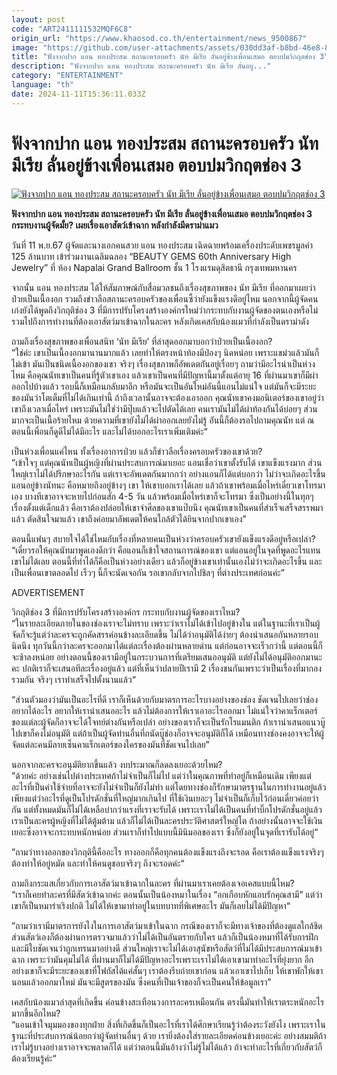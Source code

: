 ```yaml
---
layout: post
code: "ART2411111532MQF6C8"
origin_url: "https://www.khaosod.co.th/entertainment/news_9500867"
image: "https://github.com/user-attachments/assets/030dd3af-b8bd-46e8-82f1-d3dd47fc3aa6"
title: "ฟังจากปาก แอน ทองประสม สถานะครอบครัว นัท มีเรีย ลั่นอยู่ข้างเพื่อนเสมอ ตอบปมวิกฤตช่อง 3"
description: "ฟังจากปาก แอน ทองประสม สถานะครอบครัว นัท มีเรีย ลั่นอยู..."
category: "ENTERTAINMENT"
language: "th"
date: 2024-11-11T15:36:11.033Z
---
```


# ฟังจากปาก แอน ทองประสม สถานะครอบครัว นัท มีเรีย ลั่นอยู่ข้างเพื่อนเสมอ ตอบปมวิกฤตช่อง 3

[![ฟังจากปาก แอน ทองประสม สถานะครอบครัว นัท มีเรีย ลั่นอยู่ข้างเพื่อนเสมอ ตอบปมวิกฤตช่อง 3](https://www.khaosod.co.th/wpapp/uploads/2024/11/annandnut.jpg "ฟังจากปาก แอน ทองประสม สถานะครอบครัว นัท มีเรีย ลั่นอยู่ข้างเพื่อนเสมอ ตอบปมวิกฤตช่อง 3")](https://www.khaosod.co.th/wpapp/uploads/2024/11/annandnut.jpg)

**ฟังจากปาก แอน ทองประสม สถานะครอบครัว นัท มีเรีย ลั่นอยู่ข้างเพื่อนเสมอ ตอบปมวิกฤตช่อง 3 กระทบงานผู้จัดมั้ย? เผยเรื่องเอาสัตว์เข้าฉาก หลังกำลังมีดราม่าแมว**

วันที่ 11 พ.ย.67 ผู้จัดและนางเอกคนสวย แอน ทองประสม เฉิดฉายพร้อมเครื่องประดับเพชรมูลค่า 125 ล้านบาท เข้าร่วมงานเฉลิมฉลอง “BEAUTY GEMS 60th Anniversary High Jewelry” ที่ ห้อง Napalai Grand Ballroom ชั้น 1 โรงแรมดุสิตธานี กรุงเทพมหานคร

จากนั้น แอน ทองประสม ได้ให้สัมภาษณ์กับสื่อมวลชนถึงเรื่องสุขภาพของ นัท มีเรีย ที่ออกมาเผยว่าป่วยเป็นเนื้องอก รวมถึงข่าวลือสถานะครอบครัวของเพื่อนซี้ว่ายังแข็งแรงดีอยู่ไหม นอกจากนี้ผู้จัดคนเก่งยังได้พูดถึงวิกฤติช่อง 3 ที่มีการปรับโครงสร้างองค์กรใหม่ว่ากระทบกับงานผู้จัดของตนเองหรือไม่ รวมไปถึงการทำงานที่ต้องเอาสัตว์มาเข้าฉากในละคร หลังเกิดเคสกับน้องแมวที่กำลังเป็นดราม่าดัง

ถามถึงเรื่องสุขภาพของเพื่อนสนิท ‘นัท มีเรีย’ ที่ล่าสุดออกมาบอกว่าป่วยเป็นเนื้องอก?  
”ใช่ค่ะ เขาเป็นเนื้องอกมานานมากแล้ว เลยทำให้ตรงหน้าท้องมีป่องๆ นิดหน่อย เพราะแขม่วแล้วมันก็ไม่เข้า มันเป็นชนิดเนื้องอกของเขา จริงๆ เรื่องสุขภาพก็อัพเดตกันอยู่เรื่อยๆ ถามว่ามีอะไรน่าเป็นห่วงไหม คือคุณนัทเขาเป็นคนที่รู้ตัวเขาเอง แล้วเขาเป็นคนที่มีปัญหานี้มาตั้งแต่อายุ 16 ที่ผ่านมาเขาก็มีผ่าออกไปบ้างแล้ว รอบนี้ก็เหมือนกลับมาอีก หรือมันจะเป็นอันใหม่อันนี้แอนไม่แน่ใจ แต่มันก็จะมีระยะของมันว่าโตเต็มที่ไม่ได้เกินเท่านี้ ถ้าถึงเวลานั้นอาจจะต้องเอาออก คุณนัทเขาคงมอนิเตอร์ของเขาอยู่ว่าเขาถึงเวลาเมื่อไหร่ เพราะมันไม่ใช่ว่ามีปุ๊บแล้วจะไปตัดได้เลย คนเรามันไม่ได้ผ่าท้องกันได้บ่อยๆ ส่วนมากจะเป็นเนื้อร้ายไหม ด้วยความที่เขายังไม่ได้ผ่าออกเลยยังไม่รู้ อันนี้ก็ต้องรอไปถามคุณนัท แต่ ณ ตอนนี้เพื่อนก็ดูดีไม่ได้มีอะไร และไม่ได้บอกอะไรเราเพิ่มเติมค่ะ“

เป็นห่วงเพื่อนแค่ไหน ทั้งเรื่องอาการป่วย แล้วก็ข่าวลือเรื่องครอบครัวของเขาด้วย?  
”เข้าใจๆ แต่คุณนัทเป็นผู้หญิงที่ผ่านประสบการณ์มาเยอะ แอนเชื่อว่าเขาตั้งรับได้ เขาแข็งแรงมาก ส่วนใหญ่เราไม่ได้ปรึกษาอะไรกัน แต่เราจะอัพเดตกันมากกว่า อย่างแอนก็ได้แต่บอกว่า ไม่ว่าจะเกิดอะไรขึ้น แอนอยู่ข้างนัทนะ คือหมายถึงอยู่ข้างๆ เขา ให้เขาบอกเราได้เลย แล้วถ้าเขาพร้อมเมื่อไหร่เดี๋ยวเขาโทรมาเอง บางทีเขาอาจจะหายไปก่อนสัก 4-5 วัน แล้วพร้อมเมื่อไหร่เขาก็จะโทรมา ซึ่งเป็นอย่างนี้ในทุกๆ เรื่องตั้งแต่เด็กแล้ว คือเราต้องปล่อยให้เขาจำศีลของเขาแป๊บนึง คุณนัทเขาเป็นคนที่สำเร็จเสร็จสรรพมาแล้ว ตัดสินใจมาแล้ว เขาถึงค่อยมาอัพเดตให้คนใกล้ตัวได้ยินจากปากเขาเอง”

ตอนนี้แฟนๆ สบายใจได้ใช่ไหมกับเรื่องที่หลายคนเป็นห่วงว่าครอบครัวเขายังแข็งแรงดีอยู่หรือเปล่า?  
“เดี๋ยวรอให้คุณนัทมาพูดเองดีกว่า คือแอนก็เข้าใจสถานการณ์ของเขา แต่แอนอยู่ในจุดที่พูดอะไรแทนเขาไม่ได้เลย ตอนนี้ที่ทำได้ก็คือเป็นห่วงอย่างเดียว แล้วก็อยู่ข้างเขาเท่านั้นเองไม่ว่าจะเกิดอะไรขึ้น และเป็นเพื่อนเขาตลอดไป เร็วๆ นี้ก็จะนัดเจอกัน รอเขากลับจากไปชิลๆ ที่ต่างประเทศก่อนค่ะ”

ADVERTISEMENT

วิกฤติช่อง 3 ที่มีการปรับโครงสร้างองค์กร กระทบกับงานผู้จัดของเราไหม?  
“ในรายละเอียดภายในของช่องเราจะไม่ทราบ เพราะว่าเราไม่ได้เข้าไปอยู่ข้างใน แต่ในฐานะที่เราเป็นผู้จัดก็จะรู้แต่ว่าละครจะถูกคัดสรรค่อนข้างละเอียดขึ้น ไม่ได้ว่าอนุมัติได้ง่ายๆ ต้องนำเสนอกันหลายรอบนิดนึง ทุกวันนี้กว่าละครจะออกมาได้แต่ละเรื่องต้องผ่านหลายด่าน แต่ก่อนอาจจะเร็วกว่านี้ แต่ตอนนี้ก็จะช้าลงหน่อย อย่างตอนนี้ของเรามีอยู่ในกระบวนการที่เตรียมเสนออนุมัติ แต่ยังไม่ได้อนุมัติออกมานะคะ ปกติเราก็จะเสนอทีละเรื่องอยู่แล้ว แต่ที่เห็นว่าปลายปีเรามี 2 เรื่องชนกันเพราะว่าเป็นเรื่องที่มากองรวมกัน จริงๆ เราทำเสร็จไปตั้งนานแล้ว“

“ส่วนตัวมองว่ามันเป็นอะไรที่ดี เราก็เห็นด้วยกับมาตรการอะไรบางอย่างของช่อง ชัดเจนไปเลยว่าช่องอยากได้อะไร อยากให้เรานำเสนออะไร แล้วไม่ต้องการให้เราเอาอะไรออกมา ไม่แน่ใจว่าคาแร็กเตอร์ของแต่ละผู้จัดก็อาจจะได้โจทย์ต่างกันหรือเปล่า อย่างของเราก็จะเป็นรักโรแมนติก ถ้าเรานำเสนอแนวบู๊ไปเขาก็คงไม่อนุมัติ แต่ถ้าเป็นผู้จัดท่านอื่นที่ถนัดบู๊ช่องก็อาจจะอนุมัติก็ได้ เหมือนทางช่องคงอาจจะให้ผู้จัดแต่ละคนมีลายเซ็นคาแร็กเตอร์ของใครของมันที่ชัดเจนไปเลย”

นอกจากละครจะอนุมัติยากขึ้นแล้ว งบประมาณก็ลดลงเยอะด้วยไหม?  
”ด้วยค่ะ อย่างเช่นไปต่างประเทศถ้าไม่จำเป็นก็ไม่ไป แต่ว่าในคุณภาพที่ทำอยู่ก็เหมือนเดิม เพียงแต่อะไรที่เป็นค่าใช้จ่ายที่อาจจะยังไม่จำเป็นก็ยังไม่ทำ แต่โดยทางช่องก็รักษามาตรฐานในการทำงานอยู่แล้ว เพียงแต่ว่าอะไรที่ดูเป็นโปรดักชั่นที่ใหญ่มากเกินไป ที่ใช้เงินเยอะๆ ไม่จำเป็นก็เก็บไว้ก่อนเดี๋ยวค่อยว่ากัน แต่ทั้งหมดมันก็ไม่ได้เหลือบ่ากว่าแรงที่เราจะรับได้ เพราะเราไม่ได้เป็นคนที่ทำบิ๊กโปรดักชั่นอยู่แล้ว เราเป็นละครผู้หญิงที่ไม่ได้ตู้มต้าม แล้วก็ไม่ได้เป็นละครประวัติศาสตร์ใหญ่โต ถ้าอย่างนั้นอาจจะใช้เงินเยอะซึ่งอาจจะกระทบหนักหน่อย ส่วนเราก็ทำไปแบบนี้มินิมอลของเรา ซึ่งก็ยังอยู่ในจุดที่เรารับได้อยู่“

”ถามว่าทางออกของวิกฤตินี้คืออะไร ทางออกก็คือทุกคนต้องแข็งแรงถึงจะรอด คือเราต้องแข็งแรงจริงๆ ต้องทำให้อยู่หมัด และทำให้คนดูชอบจริงๆ ถึงจะรอดค่ะ“

ถามถึงกระแสเกี่ยวกับการเอาสัตว์มาเข้าฉากในละคร ที่ผ่านมาเราเคยต้องเจอเคสแบบนี้ไหม?  
“เราก็เคยทำละครที่มีสัตว์เข้าฉากค่ะ ตอนนั้นเป็นน้องหมาในเรื่อง “อกเกือบหักแอบรักคุณสามี” แต่ว่าเขาก็เป็นหมาร่าเริงปกติ ไม่ได้ให้เขามาทำอยู่ในบทบาทที่พิเศษอะไร มันก็เลยไม่ได้มีปัญหา“

”ถามว่าเรามีมาตรการยังไงในการเอาสัตว์มาเข้าในฉาก กรณีของเราก็จะมีทางเจ้าของที่ต้องดูแลใกล้ชิด ส่วนสัตว์เองก็ต้องผ่านการตรวจมาแล้วว่าไม่ได้เป็นอันตรายกับใคร แล้วก็เป็นน้องหมาที่ได้รับการฝึก และมีใบชัดเจนว่าถูกเทรนมาอย่างดี ส่วนใหญ่เราจะไม่ได้เอาสุนัขหรือสัตว์ที่ไม่ได้มีประสบการณ์มาเข้าฉาก เพราะว่ามันคุมไม่ได้ ที่ผ่านมาก็ไม่ได้มีปัญหาอะไรเพราะเราไม่ได้เอาเขามาทำอะไรที่ยุ่งยาก อีกอย่างเขาก็จะมีระยะของเขาที่โฟกัสได้แค่สั้นๆ เราต้องรีบถ่ายเขาก่อน แล้วเอาเขาไปเก็บ ให้เขาพักให้เขานอนแล้วออกมาใหม่ มันจะมีสูตรของมัน ซึ่งคนที่เป็นเจ้าของก็จะเป็นคนให้ข้อมูลเรา”

เคสกับน้องแมวล่าสุดที่เกิดขึ้น ค่อนข้างสะเทือนวงการละครเหมือนกัน ตรงนี้มันทำให้เราตระหนักอะไรมากขึ้นอีกไหม?  
“แอนเข้าใจมุมมองของทุกฝ่าย สิ่งที่เกิดขึ้นก็เป็นอะไรที่เราได้ศึกษาเรียนรู้ว่าต้องระวังยังไง เพราะเราในฐานะที่ประสบการณ์น้อยกว่าผู้จัดท่านอื่นๆ ด้วย เรายิ่งต้องใส่รายละเอียดค่อนข้างเยอะค่ะ อย่างสมมติถ้าเราไม่รู้บางอย่างเราอาจจะพลาดก็ได้ แต่ว่าตอนนี้มันอ้างว่าไม่รู้ไม่ได้แล้ว ถ้าจะทำอะไรที่เกี่ยวกับสัตว์ก็ต้องเรียนรู้ค่ะ“

